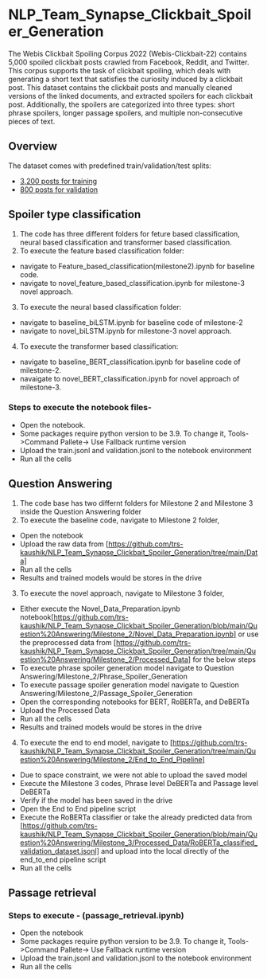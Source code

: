 # NLP_Team_Synapse_Clickbait_Spoiler_Generation
The Webis Clickbait Spoiling Corpus 2022 (Webis-Clickbait-22) contains 5,000 spoiled clickbait posts crawled from Facebook, Reddit, and Twitter.
This corpus supports the task of clickbait spoiling, which deals with generating a short text that satisfies the curiosity induced by a clickbait post.
This dataset contains the clickbait posts and manually cleaned versions of the linked documents, and extracted spoilers for each clickbait post.
Additionally, the spoilers are categorized into three types: short phrase spoilers, longer passage spoilers, and multiple non-consecutive pieces of text.

## Overview

The dataset comes with predefined train/validation/test splits:

- [3,200 posts for training](training.jsonl)
- [800 posts for validation](validation.jsonl)


## Spoiler type classification
1. The code has three different folders for feture based classification, neural based classification and transformer based classification.
2. To execute the feature based classification folder:
  * navigate to Feature_based_classification(milestone2).ipynb for baseline code.
  * navigate to novel_feature_based_classification.ipynb for milestone-3 novel approach.
3. To execute the neural based classification folder:
  * navigate to baseline_biLSTM.ipynb for baseline code of milestone-2
  * navigate to novel_biLSTM.ipynb for milestone-3 novel approach.
4. To execute the transformer based classification:
  * navigate to baseline_BERT_classification.ipynb for baseline code of milestone-2.
  * navaigate to novel_BERT_classification.ipynb for novel approach of milestone-3.

### Steps to execute the notebook files- 
* Open the notebook.
* Some packages require python version to be 3.9. To change it, Tools->Command Pallete-> Use Fallback runtime version
* Upload the train.jsonl and validation.jsonl to the notebook environment
* Run all the cells


## Question Answering
1. The code base has two differnt folders for Milestone 2 and Milestone 3 inside the Question Answering folder
2. To execute the baseline code, navigate to Milestone 2 folder,
  * Open the notebook
  * Upload the raw data from [https://github.com/trs-kaushik/NLP_Team_Synapse_Clickbait_Spoiler_Generation/tree/main/Data]
  * Run all the cells
  * Results and trained models would be stores in the drive
3. To execute the novel approach, navigate to Milestone 3 folder,
  * Either execute the Novel_Data_Preparation.ipynb notebook[https://github.com/trs-kaushik/NLP_Team_Synapse_Clickbait_Spoiler_Generation/blob/main/Question%20Answering/Milestone_2/Novel_Data_Preparation.ipynb] or use the   preprocessed data from [https://github.com/trs-kaushik/NLP_Team_Synapse_Clickbait_Spoiler_Generation/tree/main/Question%20Answering/Milestone_2/Processed_Data] for the below steps
  * To execute phrase spoiler generation model navigate to Question Answering/Milestone_2/Phrase_Spoiler_Generation
  * To execute passage spoiler generation model navigate to Question Answering/Milestone_2/Passage_Spoiler_Generation
  * Open the corresponding notebooks for BERT, RoBERTa, and DeBERTa
  * Upload the Processed Data
  * Run all the cells
  * Results and trained models would be stores in the drive
4. To execute the end to end model, navigate to [https://github.com/trs-kaushik/NLP_Team_Synapse_Clickbait_Spoiler_Generation/tree/main/Question%20Answering/Milestone_2/End_to_End_Pipeline]
  * Due to space constraint, we were not able to upload the saved model
  * Execute the Milestone 3 codes, Phrase level DeBERTa and Passage level DeBERTa
  * Verify if the model has been saved in the drive
  * Open the End to End pipeline script
  * Execute the RoBERTa classifier or take the already predicted data from [https://github.com/trs-kaushik/NLP_Team_Synapse_Clickbait_Spoiler_Generation/blob/main/Question%20Answering/Milestone_3/Processed_Data/RoBERTa_classified_validation_dataset.jsonl] and upload into the local directly of the end_to_end pipeline script
  * Run all the cells

## Passage retrieval

### Steps to execute - (passage_retrieval.ipynb)
* Open the notebook
* Some packages require python version to be 3.9. To change it, Tools->Command Pallete-> Use Fallback runtime version
* Upload the train.jsonl and validation.jsonl to the notebook environment
* Run all the cells

